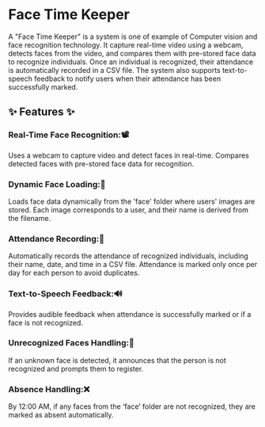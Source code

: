 # Face Time Keeper

A "Face Time Keeper" is a system is one of example of Computer vision and face recognition technology. It capture real-time video using a webcam, detects faces from the video, and compares them with pre-stored face data to recognize individuals. Once an individual is recognized, their attendance is automatically recorded in a CSV file. The system also supports text-to-speech feedback to notify users when their attendance has been successfully marked.
## ✨ Features ✨

### Real-Time Face Recognition:📽️
Uses a webcam to capture video and detect faces in real-time.
Compares detected faces with pre-stored face data for recognition.

### Dynamic Face Loading:📂
Loads face data dynamically from the 'face' folder where users' images are stored.
Each image corresponds to a user, and their name is derived from the filename.

### Attendance Recording:📝
Automatically records the attendance of recognized individuals, including their name, date, and time in a CSV file.
Attendance is marked only once per day for each person to avoid duplicates.

### Text-to-Speech Feedback:🔊
Provides audible feedback when attendance is successfully marked or if a face is not recognized.

### Unrecognized Faces Handling:🚫
If an unknown face is detected, it announces that the person is not recognized and prompts them to register.

### Absence Handling:❌
By 12:00 AM, if any faces from the ‘face’ folder are not recognized, they are marked as absent automatically.


